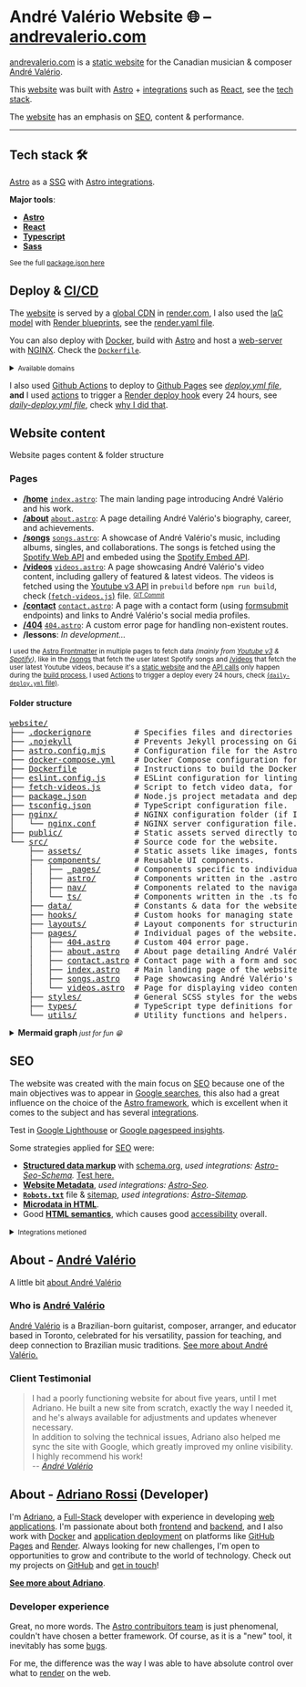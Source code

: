# André Valério Website 🌐  – [andrevalerio.com][1]

[andrevalerio.com][1] is a [static website][gl-static-page] for the Canadian musician & composer [André Valério](#about---andré-valério).

This [website][1] was built with [Astro][astro] + [integrations][astro-integrations] such as [React][react], see the [tech stack](#tech-stack-%EF%B8%8F "Development tools").

The [website][1] has an emphasis on [SEO](#seo), content & performance.

---

## Tech stack 🛠️

[Astro][astro] as a [SSG](https://developer.mozilla.org/en-US/docs/Glossary/SSG "Static Site Generator mozilla") with [Astro integrations][astro-integrations].

**Major tools**:

- [**Astro**][astro]
- [**React**][react]
- [**Typescript**](https://www.typescriptlang.org/)
- [**Sass**](https://sass-lang.com/)

<small>See the full [package.json here](./website/package.json)</small>

## Deploy & [CI/CD](https://github.com/resources/articles/devops/ci-cd)

The [website][1] is served by a [global CDN](https://render.com/docs/static-sites#global-cdn) in [render.com](https://render.com/ "Render plataform (Web-Host)"), I also used the [IaC model](https://aws.amazon.com/what-is/iac/ "Infraestructure as Code model (AWS)") with [Render blueprints](https://render.com/docs/infrastructure-as-code "Render.com blueprints Docs"), see the [render.yaml file](./render.yaml).

You can also deploy with [Docker][docker], build with [Astro][astro] and host a [web-server](https://developer.mozilla.org/en-US/docs/Learn_web_development/Howto/Web_mechanics/What_is_a_web_server "Web server overview - MDN reference") with [NGINX](https://nginx.org/ "nginx website").  Check the [`Dockerfile`](./website/Dockerfile).

<details>
    <summary><small>Available domains</small></summary>
    <br>
    <ul>
        <li><a href="https://andrevalerio.com/" title="Registered domain">andrevalerio.com</a></li>
        <li><a href="https://andrevalerio.onrender.com/" title="Render.com domain">andrevalerio.onrender.com</a></li>
        <li><a href="https://adrianolmrs.github.io/AndreValerio/" title="Github Pages domain">adrianolmrs.github.io/AndreValerio</a> <small><b>(Not working as expected)</b></small></li>
    </ul>
</details>

I also used [Github Actions][github-actions] to deploy to [Github Pages][github-pages] see _[deploy.yml file](./.github/workflows/deploy.yml)_, **and** I used [actions][github-actions] to trigger a [Render deploy hook](https://render.com/docs/deploy-hooks) every 24 hours, see _[daily-deploy.yml file](./.github/workflows/daily-deploy.yml)_, check [why I did that](#pages).

## Website content

Website pages content & folder structure

### Pages

- **[/home][1]** [`index.astro`](./website/src/pages/index.astro): The main landing page introducing André Valério and his work.
- **[/about][about]** [`about.astro`](./website/src/pages/about.astro): A page detailing André Valério's biography, career, and achievements.
- **[/songs][songs]** [`songs.astro`](./website/src/pages/songs.astro): A showcase of André Valério's music, including albums, singles, and collaborations.  The songs is fetched using the [Spotify Web API](https://developer.spotify.com/documentation/web-api "Spotify Web API Overview") and embeded using the [Spotify Embed API](https://developer.spotify.com/documentation/embeds "Spotify Embed API Overview").
- **[/videos][videos]** [`videos.astro`](./website/src/pages/videos.astro): A page showcasing André Valério's video content, including gallery of featured & latest videos.  The videos is fetched using the [Youtube v3 API][YT-API] in `prebuild` before `npm run build`, check [(`fetch-videos.js`)](./website/fetch-videos.js) file. <sup><sub>[GIT Commit][Commit-prebuild]</sub></sup>
- **[/contact][contact]** [`contact.astro`](./website/src/pages/contact.astro): A page with a contact form (using [formsubmit](https://formsubmit.co/ "Formsubmit home page") endpoints) and links to André Valério's social media profiles.
- **[/404][error404]** [`404.astro`](./website/src/pages/404.astro): A custom error page for handling non-existent routes.
- **/lessons**: _In development..._

<small>I used the [Astro Frontmatter](https://docs.astro.build/en/guides/cms/frontmatter-cms/) in multiple pages to fetch data _(mainly from [Youtube v3][YT-API] & [Spotify][Spotify-API])_, like in the [/songs][songs] that fetch the user latest Spotify songs and [/videos][videos] that fetch the user latest Youtube videos, because it's a [static website][gl-static-page] and the [API calls](https://developer.mozilla.org/en-US/docs/Learn_web_development/Extensions/Client-side_APIs/Introduction "API Calls MDN reference") only happen during the [build process](https://medium.com/@olganedelcuam/npm-build-a-deep-dive-into-the-build-process-51758b48fbf8 "Medium Article about build"), I used [Actions][github-actions] to trigger a deploy every 24 hours, check [(`daily-deploy.yml` file)](./.github/workflows/daily-deploy.yml).</small>

#### Folder structure

<pre>
<a href="./website/">website/</a>
├── <a href="./website/.dockerignore">.dockerignore</a>         # Specifies files and directories to ignore in Docker builds.
├── <a href="./website/.nojekyll">.nojekyll</a>             # Prevents Jekyll processing on GitHub Pages.
├── <a href="./website/astro.config.mjs">astro.config.mjs</a>      # Configuration file for the Astro framework.
├── <a href="./website/docker-compose.yml">docker-compose.yml</a>    # Docker Compose configuration for multi-container applications.
├── <a href="./website/Dockerfile">Dockerfile</a>            # Instructions to build the Docker image for the project.
├── <a href="./website/eslint.config.js">eslint.config.js</a>      # ESLint configuration for linting JavaScript/TypeScript files.
├── <a href="./website/fetch-videos.js">fetch-videos.js</a>       # Script to fetch video data, for the /videos page (used in prebuild).
├── <a href="./website/package.json">package.json</a>          # Node.js project metadata and dependencies.
├── <a href="./website/tsconfig.json">tsconfig.json</a>         # TypeScript configuration file.
├── <a href="./website/nginx/">nginx/</a>                # NGINX configuration folder (if I want to deploy w/ Docker).
│   └── <a href="./website/nginx/nginx.conf">nginx.conf</a>        # NGINX server configuration file.
├── <a href="./website/public/">public/</a>               # Static assets served directly to the client (e.g., images, fonts).
└── <a href="./website/src/">src/</a>                  # Source code for the website.
    ├── <a href="./website/src/assets/">assets/</a>           # Static assets like images, fonts, and other media.
    ├── <a href="./website/src/components/">components/</a>       # Reusable UI components.
    │   ├── <a href="./website/src/components/_pages/">_pages/</a>       # Components specific to individual pages.
    │   ├── <a href="./website/src/components/astro/">astro/</a>        # Components written in the .astro format.
    │   ├── <a href="./website/src/components/nav/">nav/</a>          # Components related to the navigation bar.
    │   └── <a href="./website/src/components/ts/">ts/</a>           # Components written in the .ts format.
    ├── <a href="./website/src/data/">data/</a>             # Constants & data for the website.
    ├── <a href="./website/src/hooks/">hooks/</a>            # Custom hooks for managing state or logic.
    ├── <a href="./website/src/layouts/">layouts/</a>          # Layout components for structuring pages.
    ├── <a href="./website/src/pages/">pages/</a>            # Individual pages of the website.
    │   ├── <a href="./website/src/pages/404.astro">404.astro</a>     # Custom 404 error page.
    │   ├── <a href="./website/src/pages/about.astro">about.astro</a>   # About page detailing André Valério's biography.
    │   ├── <a href="./website/src/pages/contact.astro">contact.astro</a> # Contact page with a form and social media links.
    │   ├── <a href="./website/src/pages/index.astro">index.astro</a>   # Main landing page of the website.
    │   ├── <a href="./website/src/pages/songs.astro">songs.astro</a>   # Page showcasing André Valério's music.
    │   └── <a href="./website/src/pages/videos.astro">videos.astro</a>  # Page for displaying video content.
    ├── <a href="./website/src/styles/">styles/</a>           # General SCSS styles for the website.
    ├── <a href="./website/src/types/">types/</a>            # TypeScript type definitions for the project.
    └── <a href="./website/src/utils/">utils/</a>            # Utility functions and helpers.
</pre>

<details><summary><strong>Mermaid graph</strong> <small><i>just for fun 😁</i></small></summary>
<br>

```mermaid
%% Folder Structure
graph TD
    A["website/"]
    A --> B[".dockerignore"]
    A --> C[".env"]
    A --> D[".nojekyll"]
    A --> E["astro.config.mjs"]
    A --> F["docker-compose.yml"]
    A --> G["Dockerfile"]
    A --> H["eslint.config.js"]
    A --> I["fetch-videos.js"]
    A --> J["package.json"]
    A --> K["tsconfig.json"]

    A --> L["nginx/"]
    L --> L1["nginx.conf"]

    A --> M["public/"]

    A --> N["src/"]
    N --> N1["assets/"]
    N --> N2["components/"]
    N --> N3["data/"]
    N --> N4["hooks/"]
    N --> N5["layouts/"]
    N --> N6["pages/"]
    N --> N7["styles/"]
    N --> N8["types/"]
    N --> N9["utils/"]

    N2 --> N21["_pages/"]
    N2 --> N22["astro/"]
    N2 --> N23["nav/"]
    N2 --> N24["ts/"]

    N6 --> N61["404.astro"]
    N6 --> N62["about.astro"]
    N6 --> N63["contact.astro"]
    N6 --> N64["index.astro"]
    N6 --> N65["songs.astro"]
    N6 --> N66["videos.astro"]
```
<br></details>

## SEO

The website was created with the main focus on [SEO][SEO] because one of the main objectives was to appear in [Google searches](https://developers.google.com/search/docs/fundamentals/how-search-works "Google Search - Google"), this also had a great influence on the choice of the [Astro framework][astro], which is excellent when it comes to the subject and has several [integrations][astro-integrations].

Test in [Google Lighthouse](https://googlechrome.github.io/lighthouse/viewer/?psiurl=https%3A%2F%2Fandrevalerio.com%2F&strategy=mobile&category=performance&category=accessibility&category=best-practices&category=seo&category=pwa&utm_source=lh-chrome-ext# "andrevalerio.com lighthouse test") or [Google pagespeed insights](https://pagespeed.web.dev/analysis?url=https%3A%2F%2Fandrevalerio.com%2F "andrevalerio.com pagespeed test").

Some strategies applied for [SEO][SEO] were:

- [**Structured data markup**](https://developers.google.com/search/docs/appearance/structured-data/intro-structured-data "Structured data intro - Google") with [schema.org](https://schema.org/), _used integrations: [Astro-Seo-Schema][astro-in-schema]._  [Test here.](https://search.google.com/test/rich-results?url=https%3A%2F%2Fandrevalerio.com%2F "Google rich snippets test")
- [**Website Metadata**](https://developer.mozilla.org/en-US/docs/Learn_web_development/Core/Structuring_content/Webpage_metadata "Website metadata - MDN reference"), _used integrations: [Astro-Seo][astro-in-seo]._
- [**`Robots.txt`**](./website/public/robots.txt) file & [sitemap](https://developers.google.com/search/docs/crawling-indexing/sitemaps/overview "Sitemap intro - Google"), _used integrations: [Astro-Sitemap][astro-in-sitemap]._
- [**Microdata in HTML**](https://developer.mozilla.org/en-US/docs/Web/HTML/Guides/Microdata "Microdata - MDN reference").
- Good [**HTML semantics**](https://developer.mozilla.org/en-US/docs/Glossary/Semantics#semantics_in_html "HTML semantics - MDN reference"), which causes good [accessibility](https://developer.mozilla.org/en-US/docs/Learn_web_development/Core/Accessibility/What_is_accessibility "Accessibility - MDN reference") overall.

<details><summary><small>Integrations metioned</small></summary>

- [Astro-Seo][astro-in-seo].
- [Astro-Seo-Schema][astro-in-schema].
- [Astro-Sitemap][astro-in-sitemap].

</details>

## About - [André Valério][2]

A little bit [about André Valério][about]

### Who is [André Valério][about]

[André Valério][2] is a Brazilian-born guitarist, composer, arranger, and educator based in Toronto, celebrated for his versatility, passion for teaching, and deep connection to Brazilian music traditions.  [See more about André Valério.][about]

### Client Testimonial

> I had a poorly functioning website for about five years, until I met Adriano. He built a new site from scratch, exactly the way I needed it, and he's always available for adjustments and updates whenever necessary.  
> In addition to solving the technical issues, Adriano also helped me sync the site with Google, which greatly improved my online visibility.  
> I highly recommend his work!  
> -- <cite>[_André Valério_][2]</cite>

## About - [Adriano Rossi][adriano] (Developer)

I'm [Adriano][adriano], a [Full-Stack](https://www.w3schools.com/whatis/whatis_fullstack.asp) developer with experience in developing [web applications](https://en.wikipedia.org/wiki/Web_application). I'm passionate about both [frontend](https://en.wikipedia.org/wiki/Front-end_web_development) and [backend](https://en.wikibooks.org/wiki/Web_Development/What_is_a_backend%3F), and I also work with [Docker][docker] and [application deployment](https://www.vmware.com/topics/application-deployment) on platforms like [GitHub Pages][github-pages] and [Render](https://render.com/). Always looking for new challenges, I'm open to opportunities to grow and contribute to the world of technology. Check out my projects on [GitHub][adriano-github] and [get in touch](https://github.com/AdrianoLMRS/#contato)!

[**See more about Adriano**][adriano-about].

### Developer experience

Great, no more words.  The [Astro contribuitors team](https://docs.astro.build/en/contribute/#our-contributors) is just phenomenal, couldn't have chosen a better framework.
Of course, as it is a "new" tool, it inevitably has some [bugs](https://github.com/withastro/astro/issues/ "Astro github issues").

For me, the difference was the way I was able to have absolute control over what to [render](https://docs.astro.build/en/concepts/islands/ "Astro islands architecture") on the web.

<!-- Website - André Valério links -->
[1]: https://andrevalerio.com/ "André Valério - website"
[about]: https://andrevalerio.com/about/ "André Valério About page"
[songs]: https://andrevalerio.com/songs/ "André Valério Spotify Songs"
[videos]: https://andrevalerio.com/songs/ "André Valério Youtube Videos"
[contact]: https://andrevalerio.com/contact/ "André Valério Contact page"
[error404]: https://andrevalerio.com/404.html "André Valério 404 page"
[2]: https://g.co/kgs/Djfi9FM "André Valério knowledge panel"
<!-- Astro related links -->
[astro]: https://astro.build/ "Astro framework"
[astro-integrations]: https://astro.build/integrations/ "Astro integrations"
[astro-in-sitemap]: https://docs.astro.build/en/guides/integrations-guide/sitemap/ "@astrojs/sitemap integration for Astro"
[astro-in-schema]: https://github.com/codiume/orbit/tree/main/packages/astro-seo-schema#readme "astro-seo-schema integration for Astro"
[astro-in-seo]: https://github.com/jonasmerlin/astro-seo#readme "astro-seo integration for Astro"
<!-- Github related -->
[github-actions]: https://github.com/features/actions "Github Actions"
[github-pages]: https://pages.github.com/ "Github Pages"
[Commit-prebuild]: https://github.com/AdrianoLMRS/AndreValerio/commit/8e96b849d779791bc017610896c1febb69537c02#diff-3d62ff5b75ea06afd756cd96c43165f01b0251a7f253227fef99b35bbd0e5befR1 "fetch-videos.js file commit"
<!-- Others -->
[SEO]: https://developers.google.com/search/docs/fundamentals/seo-starter-guide "What is SEO - Google"
[react]: https://react.dev/ "React framework"
[docker]: https://www.docker.com/ "Docker website"
[YT-API]: https://developers.google.com/youtube/v3/docs "Youtube v3 API Documentation"
[Spotify-API]: https://developer.spotify.com/ "Spotify Developer introduction"
[gl-static-page]: https://en.wikipedia.org/wiki/Static_web_page "Wikipedia Static web page"
<!-- Developer links -->
[adriano]: https://portfolio-adriano-p4dj.onrender.com/ "Adriano Rossi (Dev & author) - website"
[adriano-about]: https://portfolio-adriano-p4dj.onrender.com/#about "Adriano Rossi - About (website)"
[adriano-github]: https://github.com/AdrianoLMRS/ "Adriano Rossi - Github profile"

